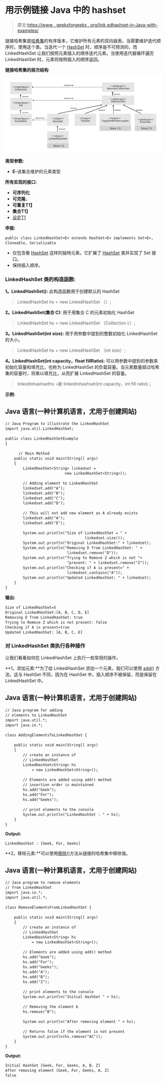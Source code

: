 # 用示例链接 Java 中的 hashset

> 原文:[https://www . geeksforgeeks . org/link edhashset-in-Java-with-examples/](https://www.geeksforgeeks.org/linkedhashset-in-java-with-examples/)

链接哈希集是[哈希集](https://www.geeksforgeeks.org/hashset-in-java/)的有序版本，它维护所有元素的双向链表。当需要维护迭代顺序时，使用这个类。当迭代一个 [HashSet](https://www.geeksforgeeks.org/hashset-in-java/) 时，顺序是不可预测的，而 LinkedHashSet 让我们按照元素插入的顺序迭代元素。当使用迭代器循环遍历 LinkedHashSet 时，元素将按照插入的顺序返回。

**链接哈希集的层次结构**

![LinkedHashSet in Java with Examples](img/5b0520faccb5e43895a85f287d6759bf.png)

**类型参数:**

*   **E**–该集合维护的元素类型

**所有实现的接口:**

*   **可序列化**
*   **可克隆**，
*   **可重复<E>T1】**
*   **集合<E>T1】**
*   [设定<E>T1](https://www.geeksforgeeks.org/set-in-java/) 

**申报:**

```
public class LinkedHashSet<E> extends HashSet<E> implements Set<E>, Cloneable, Serializable

```

*   仅包含像 [HashSet](https://www.geeksforgeeks.org/hashset-in-java/) 这样的独特元素。它扩展了 [HashSet](https://www.geeksforgeeks.org/hashset-in-java/) 类并实现了 Set 接口。
*   保持插入顺序。

### LinkedHashSet 类的构造函数:

**1。LinkedHashSet():** 此构造函数用于创建默认的 HashSet

> LinkedHashSet <e>hs = new LinkedHashSet <e>（）;</e></e>

**2。LinkedHashSet(集合 C):** 用于用集合 C 的元素初始化 HashSet

> LinkedHashSet <e>hs = new LinkedHashSet <e>（Collection c）;</e></e>

**3。LinkedHashSet(int size):** 用于用参数中提到的整数初始化 LinkedHashSet 的大小。

> LinkedHashSet <e>hs = new LinkedHashSet <e>（int size）;</e></e>

**4。LinkedHashSet(int capacity，float fillRatio):** 可以用参数中提到的参数来初始化容量和填充比，也称为 LinkedHashSet 的负载容量。当元素数量超过哈希集的容量时，将乘以填充比，从而扩展 LinkedHashSet 的容量。

> linkedinhashset<e>hs =新 linkedinhashset<e>(int capacity，int fill ratio)；</e></e>

**示例:**

## Java 语言(一种计算机语言，尤用于创建网站)

```
// Java Program to illustrate the LinkedHashSet
import java.util.LinkedHashSet; 

public class LinkedHashSetExample 
{  

      // Main Method
    public static void main(String[] args) 
    {  
        LinkedHashSet<String> linkedset = 
                           new LinkedHashSet<String>();  

        // Adding element to LinkedHashSet  
        linkedset.add("A");  
        linkedset.add("B");  
        linkedset.add("C");  
        linkedset.add("D"); 

        // This will not add new element as A already exists 
        linkedset.add("A"); 
        linkedset.add("E");  

        System.out.println("Size of LinkedHashSet = " +
                                    linkedset.size());  
        System.out.println("Original LinkedHashSet:" + linkedset);  
        System.out.println("Removing D from LinkedHashSet: " +
                            linkedset.remove("D"));  
        System.out.println("Trying to Remove Z which is not "+
                            "present: " + linkedset.remove("Z"));  
        System.out.println("Checking if A is present=" + 
                            linkedset.contains("A"));
        System.out.println("Updated LinkedHashSet: " + linkedset);  
    }  
}  
```

**输出:**

```
Size of LinkedHashSet=5
Original LinkedHashSet:[A, B, C, D, E]
Removing D from LinkedHashSet: true
Trying to Remove Z which is not present: false
Checking if A is present=true
Updated LinkedHashSet: [A, B, C, E]

```

### 对 LinkedHashSet 类执行各种操作

让我们看看如何在 LinkedHashSet 上执行一些常用的操作。

**1。添加元素:**为了给 LinkedHashSet 添加一个元素，我们可以使用 [add()](https://www.geeksforgeeks.org/linkedhashset-add-method-in-java-with-examples/?ref=rp) 方法。这与 HashSet 不同，因为在 HashSet 中，插入顺序不被保留，而是保留在 LinkedHashSet 中。

## Java 语言(一种计算机语言，尤用于创建网站)

```
// Java program for adding
// elements to LinkedHashSet
import java.util.*;
import java.io.*;

class AddingElementsToLinkedHashSet {

    public static void main(String[] args)
    {
        // create an instance of
        // LinkedHashSet
        LinkedHashSet<String> hs
            = new LinkedHashSet<String>();

        // Elements are added using add() method
        // insertion order is maintained
        hs.add("Geek");
        hs.add("For");
        hs.add("Geeks");

        // print elements to the console
        System.out.println("LinkedHashSet : " + hs);
    }
}
```

**Output:**

```
LinkedHashSet : [Geek, For, Geeks]
```

**2。移除元素:**可以使用[移除()](https://www.geeksforgeeks.org/linkedhashset-remove-method-in-java/?ref=rp)方法从链接的哈希集中移除值。

## Java 语言(一种计算机语言，尤用于创建网站)

```
// Java program to remove elements
// from LinkedHashSet
import java.io.*;
import java.util.*;

class RemoveElementsFromLinkedHashSet {

    public static void main(String[] args)
    {
        // create an instance of
        // LinkedHashSet
        LinkedHashSet<String> hs
            = new LinkedHashSet<String>();

        // Elements are added using add() method
        hs.add("Geek");
        hs.add("For");
        hs.add("Geeks");
        hs.add("A");
        hs.add("B");
        hs.add("Z");

        // print elements to the console
        System.out.println("Initial HashSet " + hs);

        // Removing the element b
        hs.remove("B");

        System.out.println("After removing element " + hs);

        // Returns false if the element is not present
        System.out.println(hs.remove("AC"));
    }
}
```

**Output:**

```
Initial HashSet [Geek, For, Geeks, A, B, Z]
After removing element [Geek, For, Geeks, A, Z]
false
```